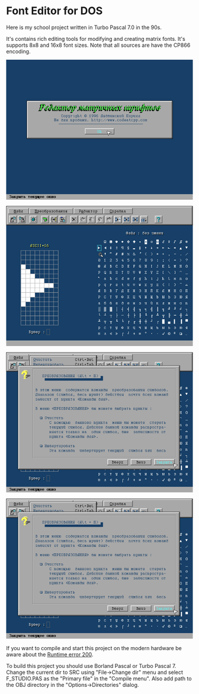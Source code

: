 # Font Editor for DOS

Here is my school project written in Turbo Pascal 7.0 in the 90s.

It's contains rich editing tools for modifying and creating matrix fonts. It's supports 8x8 and 16x8 font sizes. Note that all sources are have the CP866 encoding.

![About screen](fe1.png "About screen")

![Editing 16x8 font](fe2.png "Editing 16x8 font")

![Context help](fe3.png "Context help")

![Editing 8x8 font](fe3.png "Editing 8x8 font")

If you want to compile and start this project on the modern hardware be aware about the <a href=https://en.wikipedia.org/wiki/Runtime_error_200>Runtime error 200</a>.

To build this project you should use Borland Pascal or Turbo Pascal 7. Change the current dir to SRC using "File->Change dir" menu and select F_STUDIO.PAS as the "Primary file" in the "Compile menu". Also add path to the OBJ directory in the "Options->Directories" dialog.
